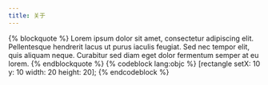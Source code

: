 ```yaml
---
title: 关于 
---
```


<i class="fa fa-github"></i>
<i class="fa fa-envelope" aria-hidden="true"></i>

{% blockquote %}
Lorem ipsum dolor sit amet, consectetur adipiscing elit. Pellentesque hendrerit lacus ut purus iaculis feugiat. Sed nec tempor elit, quis aliquam neque. Curabitur sed diam eget dolor fermentum semper at eu lorem.
{% endblockquote %}
{% codeblock lang:objc %}
[rectangle setX: 10 y: 10 width: 20 height: 20];
{% endcodeblock %}